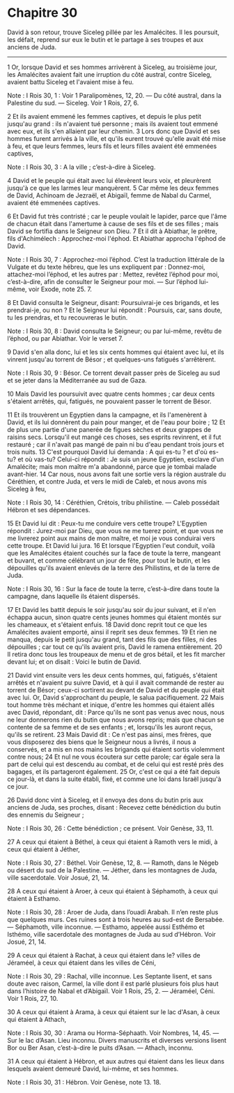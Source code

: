 # Chapitre 30

David à son retour, trouve Siceleg pillée par les Amalécites.
Il les poursuit, les défait, reprend sur eux le butin et le partage à ses troupes et aux anciens de Juda.

***

1 Or, lorsque David et ses hommes arrivèrent à Siceleg, au troisième jour, les Amalécites avaient fait une irruption du côté austral, contre Siceleg, avaient battu Siceleg et l'avaient mise à feu.

<span class="bible-note">Note : </span> I Rois 30, 1 : Voir 1 Paralipomènes, 12, 20. ― Du côté austral, dans la Palestine du sud. ― Siceleg. Voir 1 Rois, 27, 6.

2 Et ils avaient emmené les femmes captives, et depuis le plus petit jusqu'au grand : ils n'avaient tué personne ; mais ils avaient tout emmené avec eux, et ils s'en allaient par leur chemin. 3 Lors donc que David et ses hommes furent arrivés à la ville, et qu'ils eurent trouvé qu'elle avait été mise à feu, et que leurs femmes, leurs fils et leurs filles avaient été emmenées captives,

<span class="bible-note">Note : </span> I Rois 30, 3 : A la ville ; c’est-à-dire à Siceleg.

4 David et le peuple qui était avec lui élevèrent leurs voix, et pleurèrent jusqu'à ce que les larmes leur manquèrent. 5 Car même les deux femmes de David, Achinoam de Jezraël, et Abigaïl, femme de Nabal du Carmel, avaient été emmenées captives.


6 Et David fut très contristé ; car le peuple voulait le lapider, parce que l'âme de chacun était dans l'amertume à cause de ses fils et de ses filles ; mais David se fortifia dans le Seigneur son Dieu. 7 Et il dit à Abiathar, le prêtre, fils d'Achimélech : Approchez-moi l'éphod. Et Abiathar approcha l'éphod de David.

<span class="bible-note">Note : </span> I Rois 30, 7 : Approchez-moi l’éphod. C’est la traduction littérale de la Vulgate et du texte hébreu, que les uns expliquent par : Donnez-moi, attachez-moi l’éphod, et les autres par : Mettez, revêtez l’éphod pour moi, c’est-à-dire, afin de consulter le Seigneur pour moi. ― Sur l’éphod lui-même, voir Exode, note 25. 7.

8 Et David consulta le Seigneur, disant: Poursuivrai-je ces brigands, et les prendrai-je, ou non ? Et le Seigneur lui répondit : Poursuis, car, sans doute, tu les prendras, et tu recouvreras le butin.

<span class="bible-note">Note : </span> I Rois 30, 8 : David consulta le Seigneur; ou par lui-même, revêtu de l’éphod, ou par Abiathar. Voir le verset 7.

9 David s'en alla donc, lui et les six cents hommes qui étaient avec lui, et ils vinrent jusqu'au torrent de Bésor ; et quelques-uns fatigués s'arrêtèrent.

<span class="bible-note">Note : </span> I Rois 30, 9 : Bésor. Ce torrent devait passer près de Siceleg au sud et se jeter dans la Méditerranée au sud de Gaza.

10 Mais David les poursuivit avec quatre cents hommes ; car deux cents s'étaient arrêtés, qui, fatigués, ne pouvaient passer le torrent de Bésor.


11 Et ils trouvèrent un Egyptien dans la campagne, et ils l'amenèrent à David, et ils lui donnèrent du pain pour manger, et de l'eau pour boire ; 12 Et de plus une partie d'une panerée de figues sèches et deux grappes de raisins secs. Lorsqu'il eut mangé ces choses, ses esprits revinrent, et il fut restauré ; car il n'avait pas mangé de pain ni bu d'eau pendant trois jours et trois nuits. 13 C'est pourquoi David lui demanda : A qui es-tu ? et d'où es-tu? et où vas-tu? Celui-ci répondit : Je suis un jeune Egyptien, esclave d'un Amalécite; mais mon maître m'a abandonné, parce que je tombai malade avant-hier. 14 Car nous, nous avons fait une sortie vers la région australe du Céréthien, et contre Juda, et vers le midi de Caleb, et nous avons mis Siceleg à feu,

<span class="bible-note">Note : </span> I Rois 30, 14 : Céréthien, Crétois, tribu philistine. ― Caleb possédait Hébron et ses dépendances.

15 Et David lui dit : Peux-tu me conduire vers cette troupe? L'Egyptien répondit : Jurez-moi par Dieu, que vous ne me tuerez point, et que vous ne me livrerez point aux mains de mon maître, et moi je vous conduirai vers cette troupe. Et David lui jura. 16 Et lorsque l'Egyptien l'eut conduit, voilà que les Amalécites étaient couchés sur la face de toute la terre, mangeant et buvant, et comme célébrant un jour de fête, pour tout le butin, et les dépouilles qu'ils avaient enlevés de la terre des Philistins, et de la terre de Juda.

<span class="bible-note">Note : </span> I Rois 30, 16 : Sur la face de toute la terre, c’est-à-dire dans toute la campagne, dans laquelle ils étaient dispersés.

17 Et David les battit depuis le soir jusqu'au soir du jour suivant, et il n'en échappa aucun, sinon quatre cents jeunes hommes qui étaient montés sur les chameaux, et s'étaient enfuis. 18 David donc reprit tout ce que les Amalécites avaient emporté, ainsi il reprit ses deux femmes. 19 Et rien ne manqua, depuis le petit jusqu'au grand, tant des fils que des filles, ni des dépouilles ; car tout ce qu'ils avaient pris, David le ramena entièrement. 20 Il retira donc tous les troupeaux de menu et de gros bétail, et les fit marcher devant lui; et on disait : Voici le butin de David.


21 David vint ensuite vers les deux cents hommes, qui, fatigués, s'étaient arrêtés et n'avaient pu suivre David, et à qui il avait commandé de rester au torrent de Bésor; ceux-ci sortirent au devant de David et du peuple qui était avec lui. Or, David s'approchant du peuple, le salua pacifiquement. 22 Mais tout homme très méchant et inique, d'entre les hommes qui étaient allés avec David, répondant, dit : Parce qu'ils ne sont pas venus avec nous, nous ne leur donnerons rien du butin que nous avons repris; mais que chacun se contente de sa femme et de ses enfants ; et, lorsqu'ils les auront reçus, qu'ils se retirent. 23 Mais David dit : Ce n'est pas ainsi, mes frères, que vous disposerez des biens que le Seigneur nous a livrés, il nous a conservés, et a mis en nos mains les brigands qui étaient sortis violemment contre nous; 24 Et nul ne vous écoutera sur cette parole; car égale sera la part de celui qui est descendu au combat, et de celui qui est resté près des bagages, et ils partageront également. 25 Or, c'est
ce qui a été fait depuis ce jour-là, et dans la suite établi, fixé, et comme une loi dans Israël jusqu'à ce jour.


26 David donc vint à Siceleg, et il envoya des dons du butin pris aux anciens de Juda, ses proches, disant : Recevez cette bénédiction du butin des ennemis du Seigneur ;

<span class="bible-note">Note : </span> I Rois 30, 26 : Cette bénédiction ; ce présent. Voir Genèse, 33, 11.

27 A ceux qui étaient à Béthel, à ceux qui étaient à Ramoth vers le midi, à ceux qui étaient à Jéther,

<span class="bible-note">Note : </span> I Rois 30, 27 : Béthel. Voir Genèse, 12, 8. ― Ramoth, dans le Négeb ou désert du sud de la Palestine. ― Jéther, dans les montagnes de Juda, ville sacerdotale. Voir Josué, 21, 14.

28 A ceux qui étaient à Aroer, à ceux qui étaient à Séphamoth, à ceux qui étaient à Esthamo.

<span class="bible-note">Note : </span> I Rois 30, 28 : Aroer de Juda, dans l’ouadi Arabah. Il n’en reste plus que quelques murs. Ces ruines sont à trois heures au sud-est de Bersabée. ― Séphamoth, ville inconnue. ― Esthamo, appelée aussi Esthémo et Isthémo, ville sacerdotale des montagnes de Juda au sud d’Hébron. Voir Josué, 21, 14.

29 A ceux qui étaient à Rachat, à ceux qui étaient dans le? villes de Jéraméel, à ceux qui étaient dans les villes de Céni,

<span class="bible-note">Note : </span> I Rois 30, 29 : Rachal, ville inconnue. Les Septante lisent, et sans doute avec raison, Carmel, la ville dont il est parlé plusieurs fois plus haut dans l’histoire de Nabal et d’Abigaïl. Voir 1 Rois, 25, 2. ― Jéraméel, Céni. Voir 1 Rois, 27, 10.

30 A ceux qui étaient à Arama, à ceux qui étaient sur le lac d'Asan, à ceux qui étaient à Athach,

<span class="bible-note">Note : </span> I Rois 30, 30 : Arama ou Horma-Séphaath. Voir Nombres, 14, 45. ― Sur le lac d’Asan. Lieu inconnu. Divers manuscrits et diverses versions lisent Bor ou Ber Asan, c’est-à-dire le puits d’Asan. ― Athach, inconnu.

31 A ceux qui étaient à Hébron, et aux autres qui étaient dans les lieux dans lesquels avaient demeuré David, lui-même, et ses hommes.

<span class="bible-note">Note : </span> I Rois 30, 31 : Hébron. Voir Genèse, note 13. 18.

